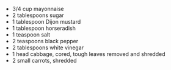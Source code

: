 * 3/4 cup mayonnaise
* 2 tablespoons sugar
* 1 tablespoon Dijon mustard
* 1 tablespoon horseradish
* 1 teaspoon salt
* 2 teaspoons black pepper
* 2 tablespoons white vinegar
* 1 head cabbage, cored, tough leaves removed and shredded
* 2 small carrots, shredded
